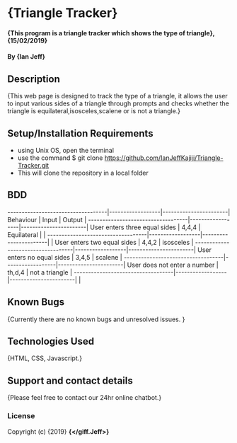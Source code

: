 # {Triangle Tracker}
#### {This program is a triangle tracker which shows the type of triangle}, {15/02/2019}
#### By **{Ian Jeff}**
## Description
{This web page is designed to track the type of a triangle, it allows the user to input various sides of a triangle through prompts and checks whether the triangle is equilateral,isosceles,scalene or is not a triangle.}
## Setup/Installation Requirements
* using Unix OS, open the terminal
* use the command $ git clone https://github.com/IanJeffKajiji/Triangle-Tracker.git
* This will clone the repository in a local folder
## BDD
-----------------------------------|------------------|-----------------------|
  Behaviour                        |  Input           |    Output             |
-----------------------------------|------------------|-----------------------|
  User enters three equal sides    |  4,4,4           | Equilateral           |   |
-----------------------------------|------------------|-----------------------|                               |
  User enters two equal sides      |  4,4,2           | isosceles             |
-----------------------------------|------------------|-----------------------|
  User enters no equal sides       |  3,4,5           | scalene               |
-----------------------------------|------------------|-----------------------|
  User does not enter a number     | th,d,4           | not a triangle        |
-----------------------------------|------------------|-----------------------|                      |
## Known Bugs
{Currently there are no known bugs and unresolved issues. }
## Technologies Used
{HTML, CSS, Javascript.}
## Support and contact details
{Please feel free to contact our 24hr online chatbot.}
### License
Copyright (c) {2019} **{</giff.Jeff>}**
